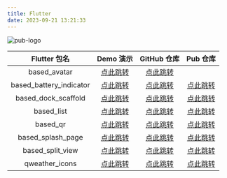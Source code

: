 ```yaml
---
title: Flutter
date: 2023-09-21 13:21:33
---
```


![pub-logo](https://pub.dev/static/hash-tihrt5d6/img/pub-dev-logo.svg)

|      Flutter 包名       |                     Demo 演示                      |                                              GitHub 仓库                                              |                           Pub 仓库                           |
| :---------------------: | :------------------------------------------------: | :---------------------------------------------------------------------------------------------------: | :----------------------------------------------------------: |
|      based_avatar       |  [点此跳转](https://note-of-me.top/based_widget/)  |      [点此跳转](https://github.com/Cierra-Runis/based_widget/tree/master/packages/based_avatar)       |                                                              |
| based_battery_indicator |  [点此跳转](https://note-of-me.top/based_widget/)  | [点此跳转](https://github.com/Cierra-Runis/based_widget/tree/master/packages/based_battery_indicator) | [点此跳转](https://pub.dev/packages/based_battery_indicator) |
|   based_dock_scaffold   |  [点此跳转](https://note-of-me.top/based_widget/)  |   [点此跳转](https://github.com/Cierra-Runis/based_widget/tree/master/packages/based_dock_scaffold)   |   [点此跳转](https://pub.dev/packages/based_dock_scaffold)   |
|       based_list        |  [点此跳转](https://note-of-me.top/based_widget/)  |      [点此跳转](https://github.com/Cierra-Runis/based_widget/tree/master/packages/based_widget)       |       [点此跳转](https://pub.dev/packages/based_list)        |
|        based_qr         |  [点此跳转](https://note-of-me.top/based_widget/)  |        [点此跳转](https://github.com/Cierra-Runis/based_widget/tree/master/packages/based_qr)         |        [点此跳转](https://pub.dev/packages/based_qr)         |
|    based_splash_page    |  [点此跳转](https://note-of-me.top/based_widget/)  |    [点此跳转](https://github.com/Cierra-Runis/based_widget/tree/master/packages/based_splash_page)    |    [点此跳转](https://pub.dev/packages/based_splash_page)    |
|    based_split_view     |  [点此跳转](https://note-of-me.top/based_widget/)  |    [点此跳转](https://github.com/Cierra-Runis/based_widget/tree/master/packages/based_split_view)     |    [点此跳转](https://pub.dev/packages/based_split_view)     |
|     qweather_icons      | [点此跳转](https://note-of-me.top/qweather_icons/) |                      [点此跳转](https://github.com/Cierra-Runis/qweather_icons)                       |     [点此跳转](https://pub.dev/packages/qweather_icons)      |
